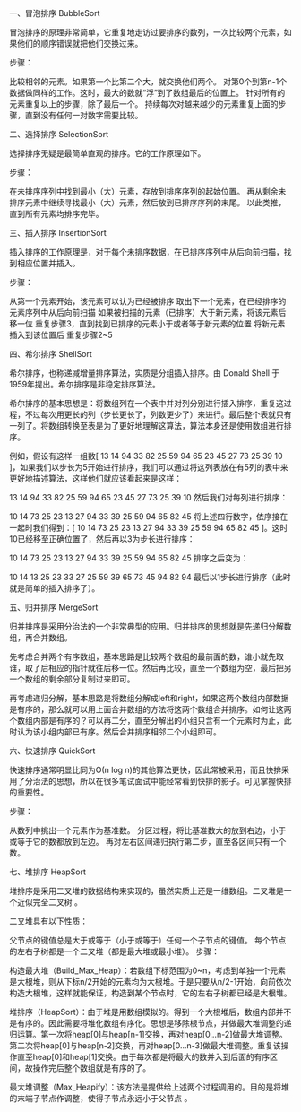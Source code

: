 一、冒泡排序 BubbleSort

冒泡排序的原理非常简单，它重复地走访过要排序的数列，一次比较两个元素，如果他们的顺序错误就把他们交换过来。

步骤：

比较相邻的元素。如果第一个比第二个大，就交换他们两个。
对第0个到第n-1个数据做同样的工作。这时，最大的数就“浮”到了数组最后的位置上。
针对所有的元素重复以上的步骤，除了最后一个。
持续每次对越来越少的元素重复上面的步骤，直到没有任何一对数字需要比较。

二、选择排序 SelectionSort

选择排序无疑是最简单直观的排序。它的工作原理如下。

步骤：

在未排序序列中找到最小（大）元素，存放到排序序列的起始位置。
再从剩余未排序元素中继续寻找最小（大）元素，然后放到已排序序列的末尾。
以此类推，直到所有元素均排序完毕。

三、插入排序 InsertionSort

插入排序的工作原理是，对于每个未排序数据，在已排序序列中从后向前扫描，找到相应位置并插入。

步骤：

从第一个元素开始，该元素可以认为已经被排序
取出下一个元素，在已经排序的元素序列中从后向前扫描
如果被扫描的元素（已排序）大于新元素，将该元素后移一位
重复步骤3，直到找到已排序的元素小于或者等于新元素的位置
将新元素插入到该位置后
重复步骤2~5

四、希尔排序 ShellSort

希尔排序，也称递减增量排序算法，实质是分组插入排序。由 Donald Shell 于1959年提出。希尔排序是非稳定排序算法。

希尔排序的基本思想是：将数组列在一个表中并对列分别进行插入排序，重复这过程，不过每次用更长的列（步长更长了，列数更少了）来进行。最后整个表就只有一列了。将数组转换至表是为了更好地理解这算法，算法本身还是使用数组进行排序。

例如，假设有这样一组数[ 13 14 94 33 82 25 59 94 65 23 45 27 73 25 39 10 ]，如果我们以步长为5开始进行排序，我们可以通过将这列表放在有5列的表中来更好地描述算法，这样他们就应该看起来是这样：

13 14 94 33 82
25 59 94 65 23
45 27 73 25 39
10
然后我们对每列进行排序：

10 14 73 25 23
13 27 94 33 39
25 59 94 65 82
45
将上述四行数字，依序接在一起时我们得到：[ 10 14 73 25 23 13 27 94 33 39 25 59 94 65 82 45 ]。这时10已经移至正确位置了，然后再以3为步长进行排序：

10 14 73
25 23 13
27 94 33
39 25 59
94 65 82
45
排序之后变为：

10 14 13
25 23 33
27 25 59
39 65 73
45 94 82
94
最后以1步长进行排序（此时就是简单的插入排序了）。

五、归并排序 MergeSort

归并排序是采用分治法的一个非常典型的应用。归并排序的思想就是先递归分解数组，再合并数组。

先考虑合并两个有序数组，基本思路是比较两个数组的最前面的数，谁小就先取谁，取了后相应的指针就往后移一位。然后再比较，直至一个数组为空，最后把另一个数组的剩余部分复制过来即可。

再考虑递归分解，基本思路是将数组分解成left和right，如果这两个数组内部数据是有序的，那么就可以用上面合并数组的方法将这两个数组合并排序。如何让这两个数组内部是有序的？可以再二分，直至分解出的小组只含有一个元素时为止，此时认为该小组内部已有序。然后合并排序相邻二个小组即可。

六、快速排序 QuickSort

快速排序通常明显比同为Ο(n log n)的其他算法更快，因此常被采用，而且快排采用了分治法的思想，所以在很多笔试面试中能经常看到快排的影子。可见掌握快排的重要性。

步骤：

从数列中挑出一个元素作为基准数。
分区过程，将比基准数大的放到右边，小于或等于它的数都放到左边。
再对左右区间递归执行第二步，直至各区间只有一个数。

七、堆排序 HeapSort

堆排序是采用二叉堆的数据结构来实现的，虽然实质上还是一维数组。二叉堆是一个近似完全二叉树 。

二叉堆具有以下性质：

父节点的键值总是大于或等于（小于或等于）任何一个子节点的键值。
每个节点的左右子树都是一个二叉堆（都是最大堆或最小堆）。
步骤：

构造最大堆（Build_Max_Heap）：若数组下标范围为0~n，考虑到单独一个元素是大根堆，则从下标n/2开始的元素均为大根堆。于是只要从n/2-1开始，向前依次构造大根堆，这样就能保证，构造到某个节点时，它的左右子树都已经是大根堆。

堆排序（HeapSort）：由于堆是用数组模拟的。得到一个大根堆后，数组内部并不是有序的。因此需要将堆化数组有序化。思想是移除根节点，并做最大堆调整的递归运算。第一次将heap[0]与heap[n-1]交换，再对heap[0...n-2]做最大堆调整。第二次将heap[0]与heap[n-2]交换，再对heap[0...n-3]做最大堆调整。重复该操作直至heap[0]和heap[1]交换。由于每次都是将最大的数并入到后面的有序区间，故操作完后整个数组就是有序的了。

最大堆调整（Max_Heapify）：该方法是提供给上述两个过程调用的。目的是将堆的末端子节点作调整，使得子节点永远小于父节点 。
